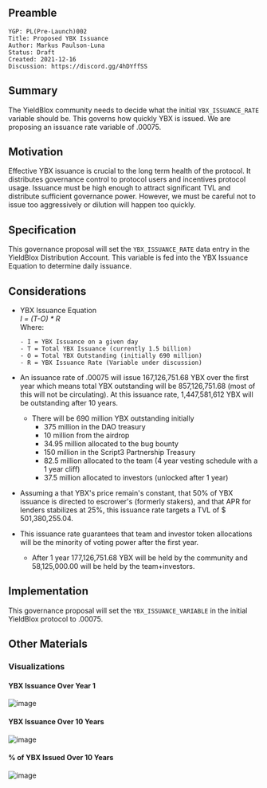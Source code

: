 ## Preamble

```
YGP: PL(Pre-Launch)002
Title: Proposed YBX Issuance
Author: Markus Paulson-Luna
Status: Draft
Created: 2021-12-16
Discussion: https://discord.gg/4hDYffSS
```

## Summary

The YieldBlox community needs to decide what the initial `YBX_ISSUANCE_RATE` variable should be. This governs how quickly YBX is issued. We are proposing an issuance rate variable of .00075.

## Motivation

Effective YBX issuance is crucial to the long term health of the protocol. It distributes governance control to protocol users and incentives protocol usage. Issuance must be high enough to attract significant TVL and distribute sufficient governance power. However, we must be careful not to issue too aggressively or dilution will happen too quickly.

## Specification

This governance proposal will set the `YBX_ISSUANCE_RATE` data entry in the YieldBlox Distribution Account. This variable is fed into the YBX Issuance Equation to determine daily issuance.

## Considerations

- YBX Issuance Equation\
  *I = (T-O) * R*\
  Where:

      - I = YBX Issuance on a given day
      - T = Total YBX Issuance (currently 1.5 billion)
      - O = Total YBX Outstanding (initially 690 million)
      - R = YBX Issuance Rate (Variable under discussion)

- An issuance rate of .00075 will issue 167,126,751.68 YBX over the first year which means total YBX outstanding will be 857,126,751.68 (most of this will not be circulating). At this issuance rate, 1,447,581,612 YBX will be outstanding after 10 years.
   - There will be 690 million YBX outstanding initially
     - 375 million in the DAO treasury
     - 10 million from the airdrop
     - 34.95 million allocated to the bug bounty
     - 150 million in the Script3 Partnership Treasury
     - 82.5 million allocated to the team (4 year vesting schedule with a 1 year cliff)
     - 37.5 million allocated to investors (unlocked after 1 year)
- Assuming a that YBX's price remain's constant, that 50% of YBX issuance is directed to escrower's (formerly stakers), and that APR for lenders stabilizes at 25%, this issuance rate targets a TVL of $ 501,380,255.04.
- This issuance rate guarantees that team and investor token allocations will be the minority of voting power after the first year.
   - After 1 year 177,126,751.68 YBX will be held by the community and 58,125,000.00 will be held by the team+investors.

## Implementation

This governance proposal will set the `YBX_ISSUANCE_VARIABLE` in the initial YieldBlox protocol to .00075.

## Other Materials

### Visualizations

#### YBX Issuance Over Year 1
![image](https://user-images.githubusercontent.com/59978114/146437399-49003fa1-8955-4445-b594-f02f12bd95af.png)

#### YBX Issuance Over 10 Years
![image](https://user-images.githubusercontent.com/59978114/146437508-3642a8c9-1fe8-4e27-b9ba-e7b1022a1915.png)

#### % of YBX Issued Over 10 Years
![image](https://user-images.githubusercontent.com/59978114/146437622-88fb4c1a-f0d5-4491-872b-1a89dc9f2fc1.png)

